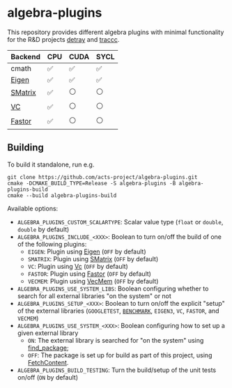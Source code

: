 # algebra-plugins

This repository provides different algebra plugins with minimal functionality
for the R&D projects [detray](https://github.com/acts-project/detray) and
[traccc](https://github.com/acts-project/traccc).

| Backend                                                                   | CPU | CUDA | SYCL |
| ------------------------------------------------------------------------- | --- | ---- | ---- |
| cmath                                                                     | ✅  | ✅  | ✅   |
| [Eigen](https://eigen.tuxfamily.org)                                      | ✅  | ✅  | ✅   |
| [SMatrix](https://root.cern.ch/doc/master/group__SMatrixGroup.html)       | ✅  | ⚪  | ⚪   |
| [VC](https://github.com/VcDevel/Vc)                                       | ✅  | ⚪  | ⚪   |
| [Fastor](https://github.com/romeric/Fastor)                               | ✅  | ⚪  | ⚪   |

## Building

To build it standalone, run e.g.

```
git clone https://github.com/acts-project/algebra-plugins.git
cmake -DCMAKE_BUILD_TYPE=Release -S algebra-plugins -B algebra-plugins-build
cmake --build algebra-plugins-build
```

Available options:

- `ALGEBRA_PLUGINS_CUSTOM_SCALARTYPE`: Scalar value type
  (`float` or `double`, `double` by default)
- `ALGEBRA_PLUGINS_INCLUDE_<XXX>`: Boolean to turn on/off the build of one of
  the following plugins:
  * `EIGEN`: Plugin using [Eigen](https://eigen.tuxfamily.org)
    (`OFF` by default)
  * `SMATRIX`: Plugin using
    [SMatrix](https://root.cern/doc/master/group__SMatrixGroup.html)
    (`OFF` by default)
  * `VC`: Plugin using [Vc](https://github.com/VcDevel/Vc)
    (`OFF` by default)
  * `FASTOR`: Plugin using [Fastor](https://github.com/romeric/Fastor)
    (`OFF` by default)
  * `VECMEM`: Plugin using [VecMem](https://github.com/acts-project/vecmem)
    (`OFF` by default)
- `ALGEBRA_PLUGINS_USE_SYSTEM_LIBS`: Boolean configuring whether to search for all external libraries "on the system" or not
- `ALGEBRA_PLUGINS_SETUP_<XXX>`: Boolean to turn on/off the explicit "setup" of
  the external libraries (`GOOGLETEST`, [`BENCHMARK`](https://github.com/google/benchmark), `EIGEN3`, `VC`, `FASTOR`, and `VECMEM`)
- `ALGEBRA_PLUGINS_USE_SYSTEM_<XXX>`: Boolean configuring how to set up a given
  external library
  * `ON`: The external library is searched for "on the system" using
    [find_package](https://cmake.org/cmake/help/latest/command/find_package.html);
  * `OFF`: The package is set up for build as part of this project, using
    [FetchContent](https://cmake.org/cmake/help/latest/module/FetchContent.html).
- `ALGEBRA_PLUGINS_BUILD_TESTING`: Turn the build/setup of the unit tests on/off
  (`ON` by default)
